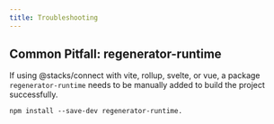```yaml
---
title: Troubleshooting
---
```


## Common Pitfall: regenerator-runtime

If using @stacks/connect with vite, rollup, svelte, or vue, a package `regenerator-runtime` needs to be manually added to build the project successfully.

`npm install --save-dev regenerator-runtime.`
